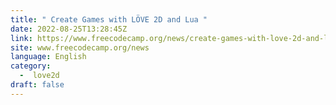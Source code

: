 ```yaml
---
title: " Create Games with LÖVE 2D and Lua "
date: 2022-08-25T13:28:45Z
link: https://www.freecodecamp.org/news/create-games-with-love-2d-and-lua/?utm_medium=RSS&utm_source=news.12bit.vn
site: www.freecodecamp.org/news
language: English
category:
  -  love2d 
draft: false
---
```

